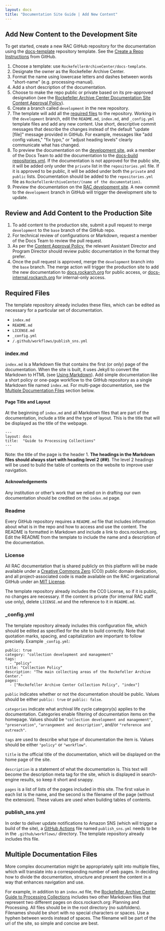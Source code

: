 ```yaml
---
layout: docs
title: "Documentation Site Guide | Add New Content"
---
```


## Add New Content to the Development Site

To get started, create a new RAC GitHub repository for the documentation using the [docs-template](https://github.com/RockefellerArchiveCenter/docs-template) repository template.
See the [Create a Repo Instructions](https://help.github.com/articles/create-a-repo/) from GitHub.

1. Choose a template: use `RockefellerArchiveCenter/docs-template`.
2. Designate the owner as the Rockefeller Archive Center.
3. Format the name using lowercase letters and dashes between words "short-name" (e.g. processing-manual).
4. Add a short description of the documentation.
5. Choose to make the repo public or private based on its pre-approved designation (see the [Rockefeller Archive Center Documentation Site Content Approval Policy](http://docs.rockarch.org/docs-policy/)).
6. Create a branch called `development` in the new repository.
7. The template will add all the [required files](#required-files) to the repository. Working in the `development` branch, edit the `README.md`, `index.md`, and `_config.yml` template files and add any new content. Use short, descriptive commit messages that describe the changes instead of the default "update [file]" message provided in GitHub. For example, messages like "add config values," "fix typo," or "adjust heading levels" clearly communicate what has changed.
8. To preview the documentation on the [development site](https://docs-internal.dev.rockarch.org/), ask a member of the Docs Team to add the documentation to the [docs-build repositories.yml](https://github.com/RockefellerArchiveCenter/docs-build/blob/base/repositories.yml). If the documentation is not approved for the public site, it will be added only under the `private` list in the `repositories.yml` file. If it is approved to be public, it will be added under both the `private` and `public` lists. Documentation should be added to the `repositories.yml` file as `RockefellerArchiveCenter/(name of the documentation)`.
9.  Preview the documentation on the [RAC development site](https://docs-internal.dev.rockarch.org/). A new commit to the `development` branch in GitHub will trigger the development site to update.

## Review and Add Content to the Production Site

1. To add content to the production site, submit a pull request to merge `development` to the `base` branch of the GitHub repo.
2. For technical review of configurations or Markdown, request a member of the Docs Team to review the pull request.
3.  As per the [Content Approval Policy](https://docs.rockarch.org/docs-policy/), the relevant Assistant Director and Program Director should review public documentation in the format they prefer.
4.  Once the pull request is approved, merge the `development` branch into the `base` branch. The merge action will trigger the production site to add the new documentation to [docs.rockarch.org](https://docs.rockarch.org) for public access, or [docs-internal.rockarch.org](https://docs-internal.rockarch.org) for internal-only access.

## Required Files
The template repository already includes these files, which can be edited as necessary for a particular set of documentation.

* `index.md`
* `README.md`
* `LICENSE.md`
* `_config.yml`
* `/.github/workflows/publish_sns.yml`

### index.md

`index.md` is a Markdown file that contains the first (or only) page of the documentation. When the site is built, it uses Jekyll to convert the Markdown to HTML (see [Using Markdown](/docs-guide/using-markdown)). Add simple documentation like a short policy or one-page workflow to the GitHub repository as a single Markdown file named `index.md`. For multi-page documentation, see the [Multiple Documentation Files](#multiple-documentation-files) section below.

#### Page Title and Layout

At the beginning of `index.md` and all Markdown files that are part of the documentation, include a title and the type of layout. This is the title that will be displayed as the title of the webpage.

```
---
layout: docs
title:  "Guide to Processing Collections"
---
```

Note: the title of the page is the header 1. **The headings in the Markdown files should always start with heading level 2 (##)**. The level 2 headings will be used to build the table of contents on the website to improve user navigation.

#### Acknowledgements

Any institution or other’s work that we relied on in drafting our own documentation should be credited on the `index.md` page.

### Readme

Every GitHub repository requires a `README.md` file that includes information about what is in the repo and how to access and use the content. The README is formatted in Markdown and include a link to docs.rockarch.org. Edit the README from the template to include the name and a description of the documentation.

### License

All RAC documentation that is shared publicly on this platform will be made available under a [Creative Commons Zero](https://creativecommons.org/publicdomain/zero/1.0/) (CC0) public domain dedication, and all project-associated code is made available on the RAC organizational GitHub under an [MIT License](https://opensource.org/licenses/MIT).

The template repository already includes the CC0 License, so if it is public, no changes are necessary. If the content is private (for internal RAC staff use only), delete `LICENSE.md` and the reference to it in `README.md`.

###  \_config.yml

The template repository already includes this configuration file, which should be edited as specified for the site to build correctly. Note that quotation marks, spacing, and capitalization are important to follow precisely. Example `_config.yml`:

```
public: true
category: "collection development and management"
tags:
  - "policy"
title: "Collection Policy"
description: "The main collecting areas of the Rockefeller Archive Center."
pages:
  - ["Rockefeller Archive Center Collection Policy", "index"]
```

`public` indicates whether or not the documentation should be public. Values should be either `public: true` or `public: false`.

`categories` indicate what archival life cycle category(s) applies to the documentation. Categories enable filtering of documentation items on the homepage. Values should be `"collection development and management"`, `"preservation"`, `"arrangement and description"`, and/or `"reference and outreach"`.

`tags` are used to describe what type of documentation the item is. Values should be either `"policy"` or `"workflow"`.

`title` is the official title of the documentation, which will be displayed on the home page of the site.

`description` is a statement of what the documentation is. This text will become the description meta tag for the site, which is displayed in search-engine results, so keep it short and snappy.

`pages` is a list of lists of the pages included in this site. The first value in each list is the name, and the second is the filename of the page (without the extension). These values are used when building tables of contents.

### publish_sns.yml
In order to deliver update notifications to Amazon SNS (which will trigger a build of the site), a [GitHub Actions](https://github.com/RockefellerArchiveCenter/docs-build#github-action-configuration) file named `publish_sns.yml` needs to be in the `.github/workflows/` directory. The template repository already includes this file.

## Multiple Documentation Files

More complex documentation might be appropriately split into multiple files, which will translate into a corresponding number of web pages. In deciding how to divide the documentation, structure and present the content in a way that enhances navigation and use.

For example, in addition to an `index.md` file, the [Rockefeller Archive Center Guide to Processing Collections](http://docs.rockarch.org/processing_manual/) includes two other Markdown files that represent two different pages on docs.rockarch.org: Planning and Processing. All files should be in the root directory (no subfolders). Filenames should be short with no special characters or spaces. Use a hyphen between words instead of spaces. The filename will be part of the url of the site, so simple and concise are best.
